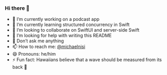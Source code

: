 ### Hi there 👋

- 🔭 I’m currently working on a podcast app
- 🌱 I’m currently learning structured concurrency in Swift
- 👯 I’m looking to collaborate on SwiftUI and server-side Swift
- 🤔 I’m looking for help with writing this README
- 💬 Don’t ask me anything
- 📫 How to reach me: [@michaelnisi](https://twitter.com/michaelnisi)
- 😄 Pronouns: he/him
- ⚡ Fun fact: Hawaiians believe that a wave should be measured from its back 🌊
